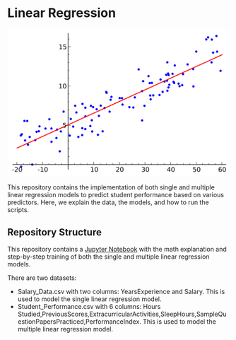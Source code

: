 # Linear Regression 

![Linear Regression Image](lr.png)


This repository contains the implementation of both single and multiple linear regression models to predict student performance based on various predictors. Here, we explain the data, the models, and how to run the scripts.

## Repository Structure
This repository contains a [Jupyter Notebook](./lLinear_regression.ipynb) with the math explanation and step-by-step training of both the single and multiple linear regression models.

There are two datasets:
* Salary_Data.csv with two columns: YearsExperience and Salary. This is used to model the single linear regression model. 
* Student_Performance.csv with 6 columns: Hours Studied,PreviousScores,ExtracurricularActivities,SleepHours,SampleQuestionPapersPracticed,PerformanceIndex. This is used to model the multiple linear regression model. 
